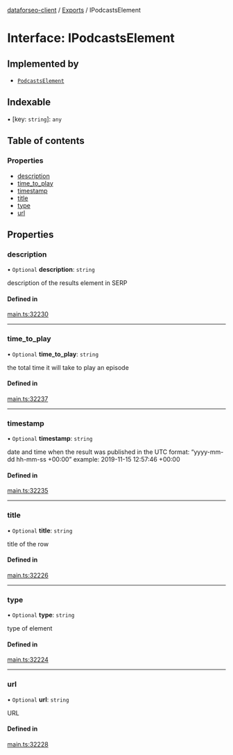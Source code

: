[dataforseo-client](../README.md) / [Exports](../modules.md) / IPodcastsElement

# Interface: IPodcastsElement

## Implemented by

- [`PodcastsElement`](../classes/PodcastsElement.md)

## Indexable

▪ [key: `string`]: `any`

## Table of contents

### Properties

- [description](IPodcastsElement.md#description)
- [time\_to\_play](IPodcastsElement.md#time_to_play)
- [timestamp](IPodcastsElement.md#timestamp)
- [title](IPodcastsElement.md#title)
- [type](IPodcastsElement.md#type)
- [url](IPodcastsElement.md#url)

## Properties

### description

• `Optional` **description**: `string`

description of the results element in SERP

#### Defined in

[main.ts:32230](https://github.com/dataforseo/TypeScriptClient/blob/7ca1aa4/main.ts#L32230)

___

### time\_to\_play

• `Optional` **time\_to\_play**: `string`

the total time it will take to play an episode

#### Defined in

[main.ts:32237](https://github.com/dataforseo/TypeScriptClient/blob/7ca1aa4/main.ts#L32237)

___

### timestamp

• `Optional` **timestamp**: `string`

date and time when the result was published
in the UTC format: “yyyy-mm-dd hh-mm-ss +00:00”
example:
2019-11-15 12:57:46 +00:00

#### Defined in

[main.ts:32235](https://github.com/dataforseo/TypeScriptClient/blob/7ca1aa4/main.ts#L32235)

___

### title

• `Optional` **title**: `string`

title of the row

#### Defined in

[main.ts:32226](https://github.com/dataforseo/TypeScriptClient/blob/7ca1aa4/main.ts#L32226)

___

### type

• `Optional` **type**: `string`

type of element

#### Defined in

[main.ts:32224](https://github.com/dataforseo/TypeScriptClient/blob/7ca1aa4/main.ts#L32224)

___

### url

• `Optional` **url**: `string`

URL

#### Defined in

[main.ts:32228](https://github.com/dataforseo/TypeScriptClient/blob/7ca1aa4/main.ts#L32228)
